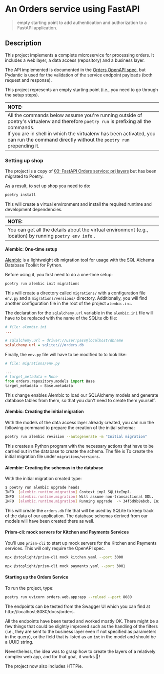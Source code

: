 # An Orders service using FastAPI
> empty starting point to add authentication and authorization to a FastAPI application.

## Description

This project implements a complete microservice for processing orders. It includes a web layer, a data access (repository) and a business layer.

The API implemented is documented in the [Orders OpenAPI spec](./oas.yaml), but Pydantic is used for the validation of the service endpoint payloads (both request and response).

This project represents an empty starting point (i.e., you need to go through the setup steps).

| NOTE: |
| :---- |
| All the commands below assume you're running outside of poetry's virtualenv and therefore `poetry run` is prefixing all the commands.<br>If you are in shell in which the virtualenv has been activated, you can run the command directly without the `poetry run` prepending it. |


### Setting up shop

The project is a copy of [03: FastAPI Orders service: prj layers](../../06_service-patterns/03-fastapi-orders-svc_prj_layers/) but has been migrated to Poetry.

As a result, to set up shop you need to do:

```bash
poetry install
```

This will create a virtual environment and install the required runtime and development dependencies.

| NOTE: |
| :---- |
| You can get all the details about the virtual environment (e.g., location) by running `poetry env info` . |


#### Alembic: One-time setup

[Alembic](https://alembic.sqlalchemy.org/en/latest/) is a lightweight db migration tool for usage with the SQL Alchema Database Toolkit for Python.

Before using it, you first need to do a one-time setup:

```bash
poetry run alembic init migrations
```

This will create a directory called `migrations/` with a configuration file `env.py` and a `migrations/versions/` directory. Additionally, you will find another configuration file in the root of the project `alembic.ini`.

The declaration for the `sqlalchemy.url` variable in the  `alembic.ini` file will have to be replaced with the name of the SQLite db file:

```ini
# file: alembic.ini
...

# sqlalchemy.url = driver://user:pass@localhost/dbname
sqlalchemy.url = sqlite:///orders.db
```

Finally, the `env.py` file will have to be modified to to look like:

```python
# file: migrations/env.py

...
# target_metadata = None
from orders.repository.models import Base
target_metadata = Base.metadata
```

This change enables Alembic to load our SQLAlchemy models and generate database tables from them, so that you don't need to create them yourself.

#### Alembic: Creating the initial migration

With the models of the data access layer already created, you can run the following command to prepare the creation of the initial schema:

```bash
poetry run alembic revision --autogenerate -m "Initial migration"
```

This creates a Python program with the necessary actions that have to be carried out in the database to create the schema. The file is To create the initial migration file under `migrations/versions`.

#### Alembic: Creating the schemas in the database

With the initial migration created type:

```bash
$ poetry run alembic upgrade heads
INFO  [alembic.runtime.migration] Context impl SQLiteImpl.
INFO  [alembic.runtime.migration] Will assume non-transactional DDL.
INFO  [alembic.runtime.migration] Running upgrade  -> 34f5d9b8abcb, Initial migration
```

This will create the `orders.db` file that will be used by SQLite to keep track of the data of our application. The database schemas derived from our models will have been created there as well.


#### Prism-cli: mock servers for Kitchen and Payments Services

You'll use `prism-cli` to start up mock servers for the Kitchen and Payments services. This will only require the OpenAPI spec.

```bash
npx @stoplight/prism-cli mock kitchen.yaml --port 3000
```

```bash
npx @stoplight/prism-cli mock payments.yaml --port 3001
```

#### Starting up the Orders Service

To run the project, type:

```bash
poetry run uvicorn orders.web.app:app --reload --port 8080
```

The endpoints can be tested from the Swagger UI which you can find at http://localhost:8080/docs/orders.


All the endpoints have been tested and worked mostly OK. There might be a few things that could be slightly improved such as the handling of the filters (i.e., they are sent to the business layer even if not specified as parameters in the query), or the field that is listed as an `int` in the model and should be a UUID string.

Nevertheless, the idea was to grasp how to create the layers of a relatively complex web app, and for that goal, it works 💯!

The project now also includes HTTPie.